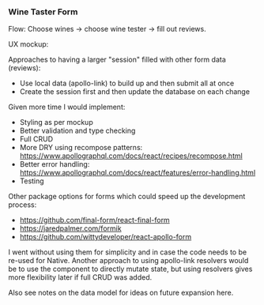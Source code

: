 ### Wine Taster Form

Flow: Choose wines -> choose wine tester -> fill out reviews.

UX mockup:

Approaches to having a larger "session" filled with other form data (reviews):

- Use local data (apollo-link) to build up and then submit all at once
- Create the session first and then update the database on each change

Given more time I would implement:

- Styling as per mockup
- Better validation and type checking
- Full CRUD
- More DRY using recompose patterns: https://www.apollographql.com/docs/react/recipes/recompose.html
- Better error handling: https://www.apollographql.com/docs/react/features/error-handling.html
- Testing

Other package options for forms which could speed up the development process:

- https://github.com/final-form/react-final-form
- https://jaredpalmer.com/formik
- https://github.com/wittydeveloper/react-apollo-form

I went without using them for simplicity and in case the code needs to be re-used for Native.
Another approach to using apollo-link resolvers would be to use the <Query> component to directly mutate state, but using resolvers gives more flexibility later if full CRUD was added.

Also see notes on the data model for ideas on future expansion here.
